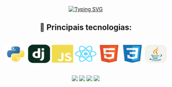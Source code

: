 <div align="center"  style="text-align: center;">
  <a href="https://git.io/typing-svg"><img src="https://readme-typing-svg.herokuapp.com?font=Fira+Code&duration=4500&pause=1000&color=6497b1&center=true&multiline=true&random=false&width=380&height=120&lines=Ol%C3%A1%2C+me+chamo+Matheus;Desenvolvedor+back-end+%F0%9F%92%BB;Bem-vindos+ao+meu+perfil!!!+%F0%9F%98%84" alt="Typing SVG" /></a>
</div>

<h2 align="center">🚀 Principais tecnologias:</h2>
<div align="center">
  <div style="display: inline_block"><br>
	<img align="center" alt="every-Python" height="50" width="60" src="https://raw.githubusercontent.com/devicons/devicon/master/icons/python/python-original.svg">
	<img align="center" alt="every-django" height="50" width="60" src="https://github.com/tandpfun/skill-icons/blob/main/icons/Django.svg">
  <img align="center" alt="every-Js" height="50" width="60" src="https://raw.githubusercontent.com/devicons/devicon/master/icons/javascript/javascript-plain.svg">
  <img align="center" alt="every-React" height="50" width="60" src="https://raw.githubusercontent.com/devicons/devicon/master/icons/react/react-original.svg">
  <img align="center" alt="every-HTML" height="50" width="60" src="https://raw.githubusercontent.com/devicons/devicon/master/icons/html5/html5-original.svg">
  <img align="center" alt="every-CSS" height="50" width="60" src="https://raw.githubusercontent.com/devicons/devicon/master/icons/css3/css3-original.svg">
  <img align="center" alt="every-java" height="50" width="60" src="https://github.com/tandpfun/skill-icons/blob/main/icons/Java-Light.svg">
</div>

  <br>
  <br>
  
<div>
  <a href="https://www.instagram.com/matheuzsiq/" target="_blank"><img src="https://img.shields.io/badge/-Instagram-%23E4405F?style=for-the-badge&logo=instagram&logoColor=white" target="_blank"></a>
  <a href="" target="_blank"><img src="https://img.shields.io/badge/Discord-7289DA?style=for-the-badge&logo=discord&logoColor=white" target="_blank"></a> 
  <a href = "mailto:matheus.siqueira.10977@a.fecaf.com.br"><img src="https://img.shields.io/badge/-Gmail-%23333?style=for-the-badge&logo=gmail&logoColor=white" target="_blank"></a>
  <a href="https://www.linkedin.com/in/matheus-rodrigues-siqueira-625a63278/" target="_blank"><img src="https://img.shields.io/badge/-LinkedIn-%230077B5?style=for-the-badge&logo=linkedin&logoColor=white" target="_blank"></a>   
</div>
